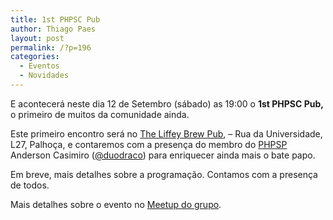 ```yaml
---
title: 1st PHPSC Pub
author: Thiago Paes
layout: post
permalink: /?p=196
categories:
  - Eventos
  - Novidades
---
```

E acontecerá neste dia 12 de Setembro (sábado) as 19:00 o **1st PHPSC Pub,** o primeiro de muitos da comunidade ainda.

Este primeiro encontro será no <a title="" href="http://maps.google.com/maps?f=q&hl=en&q=Rua+da+Universidade%2C+L27%2C+Palho%C3%A7a%2C+BR" target="_blank">The Liffey Brew Pub</a>, &#8211; Rua da Universidade, L27, Palhoça, e contaremos com a presença do membro do [PHPSP][1] Anderson Casimiro ([@duodraco][2]) para enriquecer ainda mais o bate papo.

Em breve, mais detalhes sobre a programação. Contamos com a presença de todos.

Mais detalhes sobre o evento no [Meetup do grupo][3].

 [1]: http://phpsp.org.br/
 [2]: https://twitter.com/duodraco/
 [3]: http://www.meetup.com/pt/PHPSC-Floripa/events/224256879/?eventId=224256879&a=ra1_vl&_af=event&_af_eid=224256879
